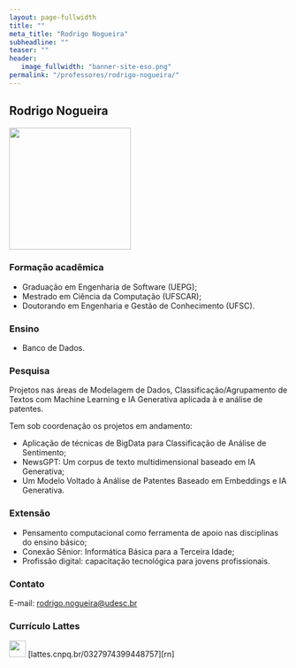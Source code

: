 ```yaml
---
layout: page-fullwidth
title: ""
meta_title: "Rodrigo Nogueira"
subheadline: ""
teaser: ""
header:
   image_fullwidth: "banner-site-eso.png"
permalink: "/professores/rodrigo-nogueira/"
---
```


## **Rodrigo Nogueira**

<img class="img-responsive" src="{{site.urlimg}}/professores/foto-professor-rodrigo-nogueira.jpg" width="220"/>

### **Formação acadêmica**

- Graduação em Engenharia de Software (UEPG);
- Mestrado em Ciência da Computação (UFSCAR);
- Doutorando em Engenharia e Gestão de Conhecimento (UFSC).

### **Ensino**

- Banco de Dados.

### **Pesquisa**

Projetos nas áreas de Modelagem de Dados, Classificação/Agrupamento de Textos com Machine Learning e IA Generativa aplicada à e análise de patentes.

Tem sob coordenação os projetos em andamento:
- Aplicação de técnicas de BigData para Classificação de Análise de Sentimento;
- NewsGPT: Um corpus de texto multidimensional baseado em IA Generativa;
- Um Modelo Voltado à Análise de Patentes Baseado em Embeddings e IA Generativa.

### **Extensão**

- Pensamento computacional como ferramenta de apoio nas disciplinas do ensino básico;
- Conexão Sênior: Informática Básica para a Terceira Idade;
- Profissão digital: capacitação tecnológica para jovens profissionais.

### **Contato**

E-mail: rodrigo.nogueira@udesc.br

### **Currículo Lattes**

<img class="img-responsive" src="{{site.urlimg}}logo-lattes.png" width="30"/> 
[lattes.cnpq.br/0327974399448757][rn]

[rn]: https://buscatextual.cnpq.br/buscatextual/visualizacv.do?metodo=apresentar&id=K4405614H6